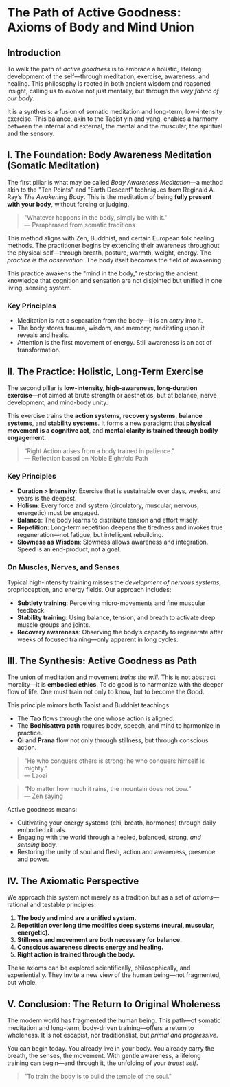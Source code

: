 # The Path of Active Goodness: Axioms of Body and Mind Union

## Introduction

To walk the path of *active goodness* is to embrace a holistic, lifelong development of the self—through meditation, exercise, awareness, and healing. This philosophy is rooted in both ancient wisdom and reasoned insight, calling us to evolve not just mentally, but through the *very fabric of our body*. 

It is a synthesis: a fusion of somatic meditation and long-term, low-intensity exercise. This balance, akin to the Taoist yin and yang, enables a harmony between the internal and external, the mental and the muscular, the spiritual and the sensory.

## I. The Foundation: Body Awareness Meditation (Somatic Meditation)

The first pillar is what may be called *Body Awareness Meditation*—a method akin to the "Ten Points" and "Earth Descent" techniques from Reginald A. Ray’s *The Awakening Body*. This is the meditation of being **fully present with your body**, without forcing or judging.

> "Whatever happens in the body, simply be with it."  
> — Paraphrased from somatic traditions

This method aligns with Zen, Buddhist, and certain European folk healing methods. The practitioner begins by extending their awareness throughout the physical self—through breath, posture, warmth, weight, energy. The *practice is the observation*. The body itself becomes the field of awakening.

This practice awakens the "mind in the body," restoring the ancient knowledge that cognition and sensation are not disjointed but unified in one living, sensing system.

### Key Principles

- Meditation is not a separation from the body—it is an *entry* into it.
- The body stores trauma, wisdom, and memory; meditating upon it reveals and heals.
- Attention is the first movement of energy. Still awareness is an act of transformation.

## II. The Practice: Holistic, Long-Term Exercise

The second pillar is **low-intensity, high-awareness, long-duration exercise**—not aimed at brute strength or aesthetics, but at balance, nerve development, and mind-body unity.

This exercise trains **the action systems**, **recovery systems**, **balance systems**, and **stability systems**. It forms a new paradigm: that **physical movement is a cognitive act**, and **mental clarity is trained through bodily engagement**.

> “Right Action arises from a body trained in patience.”  
> — Reflection based on Noble Eightfold Path

### Key Principles

- **Duration > Intensity**: Exercise that is sustainable over days, weeks, and years is the deepest.
- **Holism**: Every force and system (circulatory, muscular, nervous, energetic) must be engaged.
- **Balance**: The body learns to distribute tension and effort wisely.
- **Repetition**: Long-term repetition deepens the tiredness and invokes true regeneration—not fatigue, but intelligent rebuilding.
- **Slowness as Wisdom**: Slowness allows awareness and integration. Speed is an end-product, not a goal.

### On Muscles, Nerves, and Senses

Typical high-intensity training misses the *development of nervous systems*, proprioception, and energy fields. Our approach includes:

- **Subtlety training**: Perceiving micro-movements and fine muscular feedback.
- **Stability training**: Using balance, tension, and breath to activate deep muscle groups and joints.
- **Recovery awareness**: Observing the body’s capacity to regenerate after weeks of focused training—only apparent in long cycles.

## III. The Synthesis: Active Goodness as Path

The union of meditation and movement *trains the will*. This is not abstract morality—it is **embodied ethics**. To do good is to harmonize with the deeper flow of life. One must train not only to know, but to become the Good.

This principle mirrors both Taoist and Buddhist teachings:

- The **Tao** flows through the one whose action is aligned.
- The **Bodhisattva path** requires body, speech, and mind to harmonize in practice.
- **Qi** and **Prana** flow not only through stillness, but through conscious action.

> "He who conquers others is strong; he who conquers himself is mighty."  
> — Laozi

> “No matter how much it rains, the mountain does not bow.”  
> — Zen saying

Active goodness means:

- Cultivating your energy systems (chi, breath, hormones) through daily embodied rituals.
- Engaging with the world through a healed, balanced, strong, *and sensing* body.
- Restoring the unity of soul and flesh, action and awareness, presence and power.

## IV. The Axiomatic Perspective

We approach this system not merely as a tradition but as a set of *axioms*—rational and testable principles:

1. **The body and mind are a unified system.**
2. **Repetition over long time modifies deep systems (neural, muscular, energetic).**
3. **Stillness and movement are both necessary for balance.**
4. **Conscious awareness directs energy and healing.**
5. **Right action is trained through the body.**

These axioms can be explored scientifically, philosophically, and experientially. They invite a new view of the human being—not fragmented, but whole.

## V. Conclusion: The Return to Original Wholeness

The modern world has fragmented the human being. This path—of somatic meditation and long-term, body-driven training—offers a return to wholeness. It is not escapist, nor traditionalist, but *primal and progressive*.

You can begin today. You already live in your body. You already carry the breath, the senses, the movement. With gentle awareness, a lifelong training can begin—and through it, the unfolding of your *truest self*.

> "To train the body is to build the temple of the soul."
